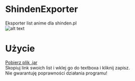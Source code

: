 # ShindenExporter
Eksporter list anime dla shinden.pl\
![alt text](https://i.imgur.com/a9xZaM8.png)
# Użycie
[Pobierz plik .jar](https://github.com/matiserv/ShindenExporter/releases/download/ALPHA-1.0.0/shindenExporter.jar)\
Skopiuj link swoich list i wklej go do textboxa i kliknij zapisz.\
Nie gwarantuję poprawności działania programu!
